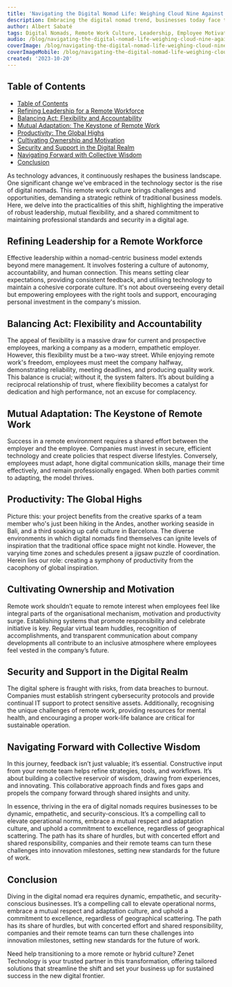 ```yaml
---
title: 'Navigating the Digital Nomad Life: Weighing Cloud Nine Against Stormy Skies'
description: Embracing the digital nomad trend, businesses today face the intricate task of blending remote work culture into their operational fabric. This shift demands reimagined leadership, enhanced cybersecurity, and a mutual pledge for flexibility and accountability between employers and employees. As companies navigate this terrain, the journey toward a hybrid work environment unfolds, marked by collective wisdom and innovation. Would you be ready to make the transition smoother? Zenet Technology is your go-to partner for seamlessly shifting to this new frontier.
author: Albert Sabaté
tags: Digital Nomads, Remote Work Culture, Leadership, Employee Motivation, Cybersecurity, Collective Wisdom, Innovation, Hybrid Work Environment
audio: /blog/navigating-the-digital-nomad-life-weighing-cloud-nine-against-stormy-skies/audio.mp3
coverImage: /blog/navigating-the-digital-nomad-life-weighing-cloud-nine-against-stormy-skies/nomad-live.webp
coverImageMobile: /blog/navigating-the-digital-nomad-life-weighing-cloud-nine-against-stormy-skies/nomad-live.webp
created: '2023-10-20'
---
```


## Table of Contents

- [Table of Contents](#table-of-contents)
- [Refining Leadership for a Remote Workforce](#refining-leadership-for-a-remote-workforce)
- [Balancing Act: Flexibility and Accountability](#balancing-act-flexibility-and-accountability)
- [Mutual Adaptation: The Keystone of Remote Work](#mutual-adaptation-the-keystone-of-remote-work)
- [Productivity: The Global Highs](#productivity-the-global-highs)
- [Cultivating Ownership and Motivation](#cultivating-ownership-and-motivation)
- [Security and Support in the Digital Realm](#security-and-support-in-the-digital-realm)
- [Navigating Forward with Collective Wisdom](#navigating-forward-with-collective-wisdom)
- [Conclusion](#conclusion)

As technology advances, it continuously reshapes the business landscape. One significant change we've embraced in the technology sector is the rise of digital nomads. This remote work culture brings challenges and opportunities, demanding a strategic rethink of traditional business models. Here, we delve into the practicalities of this shift, highlighting the imperative of robust leadership, mutual flexibility, and a shared commitment to maintaining professional standards and security in a digital age.

## Refining Leadership for a Remote Workforce

Effective leadership within a nomad-centric business model extends beyond mere management. It involves fostering a culture of autonomy, accountability, and human connection. This means setting clear expectations, providing consistent feedback, and utilising technology to maintain a cohesive corporate culture. It's not about overseeing every detail but empowering employees with the right tools and support, encouraging personal investment in the company's mission.

## Balancing Act: Flexibility and Accountability

The appeal of flexibility is a massive draw for current and prospective employees, marking a company as a modern, empathetic employer. However, this flexibility must be a two-way street. While enjoying remote work's freedom, employees must meet the company halfway, demonstrating reliability, meeting deadlines, and producing quality work. This balance is crucial; without it, the system falters. It’s about building a reciprocal relationship of trust, where flexibility becomes a catalyst for dedication and high performance, not an excuse for complacency.

## Mutual Adaptation: The Keystone of Remote Work

Success in a remote environment requires a shared effort between the employer and the employee. Companies must invest in secure, efficient technology and create policies that respect diverse lifestyles. Conversely, employees must adapt, hone digital communication skills, manage their time effectively, and remain professionally engaged. When both parties commit to adapting, the model thrives.

## Productivity: The Global Highs

Picture this: your project benefits from the creative sparks of a team member who's just been hiking in the Andes, another working seaside in Bali, and a third soaking up café culture in Barcelona. The diverse environments in which digital nomads find themselves can ignite levels of inspiration that the traditional office space might not kindle. However, the varying time zones and schedules present a jigsaw puzzle of coordination. Herein lies our role: creating a symphony of productivity from the cacophony of global inspiration.

## Cultivating Ownership and Motivation

Remote work shouldn’t equate to remote interest when employees feel like integral parts of the organisational mechanism, motivation and productivity surge. Establishing systems that promote responsibility and celebrate initiative is key. Regular virtual team huddles, recognition of accomplishments, and transparent communication about company developments all contribute to an inclusive atmosphere where employees feel vested in the company’s future.

## Security and Support in the Digital Realm

The digital sphere is fraught with risks, from data breaches to burnout. Companies must establish stringent cybersecurity protocols and provide continual IT support to protect sensitive assets. Additionally, recognising the unique challenges of remote work, providing resources for mental health, and encouraging a proper work-life balance are critical for sustainable operation.

## Navigating Forward with Collective Wisdom

In this journey, feedback isn’t just valuable; it’s essential. Constructive input from your remote team helps refine strategies, tools, and workflows. It’s about building a collective reservoir of wisdom, drawing from experiences, and innovating. This collaborative approach finds and fixes gaps and propels the company forward through shared insights and unity.

In essence, thriving in the era of digital nomads requires businesses to be dynamic, empathetic, and security-conscious. It’s a compelling call to elevate operational norms, embrace a mutual respect and adaptation culture, and uphold a commitment to excellence, regardless of geographical scattering. The path has its share of hurdles, but with concerted effort and shared responsibility, companies and their remote teams can turn these challenges into innovation milestones, setting new standards for the future of work.

## Conclusion

Diving in the digital nomad era requires dynamic, empathetic, and security-conscious businesses. It’s a compelling call to elevate operational norms, embrace a mutual respect and adaptation culture, and uphold a commitment to excellence, regardless of geographical scattering. The path has its share of hurdles, but with concerted effort and shared responsibility, companies and their remote teams can turn these challenges into innovation milestones, setting new standards for the future of work.

Need help transitioning to a more remote or hybrid culture? Zenet Technology is your trusted partner in this transformation, offering tailored solutions that streamline the shift and set your business up for sustained success in the new digital frontier.
